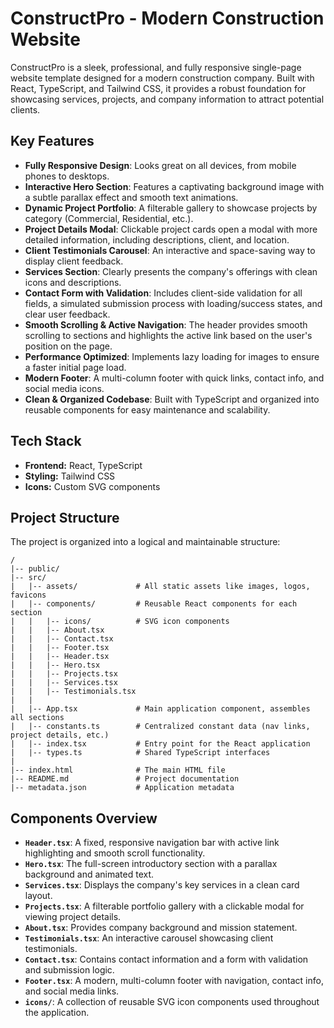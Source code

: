 
# ConstructPro - Modern Construction Website

ConstructPro is a sleek, professional, and fully responsive single-page website template designed for a modern construction company. Built with React, TypeScript, and Tailwind CSS, it provides a robust foundation for showcasing services, projects, and company information to attract potential clients.

## Key Features

- **Fully Responsive Design**: Looks great on all devices, from mobile phones to desktops.
- **Interactive Hero Section**: Features a captivating background image with a subtle parallax effect and smooth text animations.
- **Dynamic Project Portfolio**: A filterable gallery to showcase projects by category (Commercial, Residential, etc.).
- **Project Details Modal**: Clickable project cards open a modal with more detailed information, including descriptions, client, and location.
- **Client Testimonials Carousel**: An interactive and space-saving way to display client feedback.
- **Services Section**: Clearly presents the company's offerings with clean icons and descriptions.
- **Contact Form with Validation**: Includes client-side validation for all fields, a simulated submission process with loading/success states, and clear user feedback.
- **Smooth Scrolling & Active Navigation**: The header provides smooth scrolling to sections and highlights the active link based on the user's position on the page.
- **Performance Optimized**: Implements lazy loading for images to ensure a faster initial page load.
- **Modern Footer**: A multi-column footer with quick links, contact info, and social media icons.
- **Clean & Organized Codebase**: Built with TypeScript and organized into reusable components for easy maintenance and scalability.

## Tech Stack

- **Frontend:** React, TypeScript
- **Styling:** Tailwind CSS
- **Icons:** Custom SVG components

## Project Structure

The project is organized into a logical and maintainable structure:

```
/
|-- public/
|-- src/
|   |-- assets/             # All static assets like images, logos, favicons
|   |-- components/         # Reusable React components for each section
|   |   |-- icons/          # SVG icon components
|   |   |-- About.tsx
|   |   |-- Contact.tsx
|   |   |-- Footer.tsx
|   |   |-- Header.tsx
|   |   |-- Hero.tsx
|   |   |-- Projects.tsx
|   |   |-- Services.tsx
|   |   |-- Testimonials.tsx
|   |
|   |-- App.tsx             # Main application component, assembles all sections
|   |-- constants.ts        # Centralized constant data (nav links, project details, etc.)
|   |-- index.tsx           # Entry point for the React application
|   |-- types.ts            # Shared TypeScript interfaces
|
|-- index.html              # The main HTML file
|-- README.md               # Project documentation
|-- metadata.json           # Application metadata
```

## Components Overview

-   **`Header.tsx`**: A fixed, responsive navigation bar with active link highlighting and smooth scroll functionality.
-   **`Hero.tsx`**: The full-screen introductory section with a parallax background and animated text.
-   **`Services.tsx`**: Displays the company's key services in a clean card layout.
-   **`Projects.tsx`**: A filterable portfolio gallery with a clickable modal for viewing project details.
-   **`About.tsx`**: Provides company background and mission statement.
-   **`Testimonials.tsx`**: An interactive carousel showcasing client testimonials.
-   **`Contact.tsx`**: Contains contact information and a form with validation and submission logic.
-   **`Footer.tsx`**: A modern, multi-column footer with navigation, contact info, and social media links.
-   **`icons/`**: A collection of reusable SVG icon components used throughout the application.
